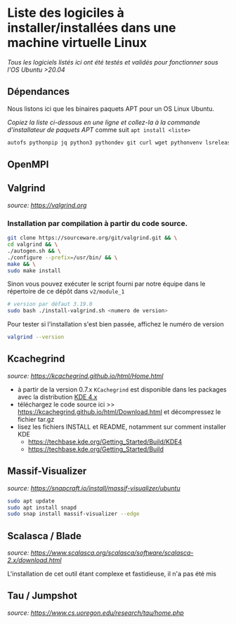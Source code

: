 # Liste des logiciles à installer/installées dans une machine virtuelle Linux
*Tous les logiciels listés ici ont été testés et validés pour fonctionner sous l'OS Ubuntu >20.04*

## Dépendances
Nous listons ici que les binaires paquets APT pour un OS Linux Ubuntu.

*Copiez la liste ci-dessous en une ligne et collez-la à la commande d'installateur de paquets APT* comme suit `apt install <liste>`
```bash
autofs pythonpip jq python3 pythondev git curl wget pythonvenv lsrelease dstat nload dnsutils g++ gcc firefox meld cmake automake cowsay lolcat
```

## OpenMPI

## Valgrind
*source: https://valgrind.org*

### Installation par compilation à partir du code source.

```bash
git clone https://sourceware.org/git/valgrind.git && \
cd valgrind && \
./autogen.sh && \
./configure --prefix=/usr/bin/ && \
make && \
sudo make install
```

Sinon vous pouvez exécuter le script fourni par notre équipe dans le répertoire de ce dépôt dans `v2/module_1`
```bash
# version par défaut 3.19.0
sudo bash ./install-valgrind.sh <numero de version>
```

Pour tester si l'installation s'est bien passée, affichez le numéro de version
```bash
valgrind --version
```


## Kcachegrind
*source: https://kcachegrind.github.io/html/Home.html*

- à partir de la version 0.7.x `KCachegrind` est disponible dans les packages avec la distribution [KDE 4.x](https://kde.org)
- téléchargez le code source ici >> https://kcachegrind.github.io/html/Download.html et décompressez le fichier tar.gz
- lisez les fichiers INSTALL et README, notamment sur comment installer KDE 
  - https://techbase.kde.org/Getting_Started/Build/KDE4
  - https://techbase.kde.org/Getting_Started/Build

## Massif-Visualizer
*source: https://snapcraft.io/install/massif-visualizer/ubuntu*

```bash
sudo apt update
sudo apt install snapd
sudo snap install massif-visualizer --edge
```

## Scalasca / Blade
*source: https://www.scalasca.org/scalasca/software/scalasca-2.x/download.html*

L'installation de cet outil étant complexe et fastidieuse, il n'a pas été mis 

## Tau / Jumpshot
*source: https://www.cs.uoregon.edu/research/tau/home.php*

